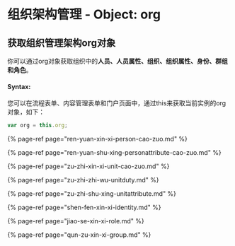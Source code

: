 # 组织架构管理 - Object: org

## 获取组织管理架构org对象

你可以通过org对象获取组织中的**人员、人员属性、组织、组织属性、身份、群组和角色**。

#### Syntax:

您可以在流程表单、内容管理表单和门户页面中，通过this来获取当前实例的org对象，如下：

```javascript
var org = this.org;
```

{% page-ref page="ren-yuan-xin-xi-person-cao-zuo.md" %}

{% page-ref page="ren-yuan-shu-xing-personattribute-cao-zuo.md" %}

{% page-ref page="zu-zhi-xin-xi-unit-cao-zuo.md" %}

{% page-ref page="zu-zhi-zhi-wu-unitduty.md" %}

{% page-ref page="zu-zhi-shu-xing-unitattribute.md" %}

{% page-ref page="shen-fen-xin-xi-identity.md" %}

{% page-ref page="jiao-se-xin-xi-role.md" %}

{% page-ref page="qun-zu-xin-xi-group.md" %}























